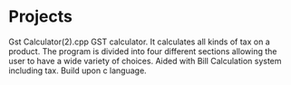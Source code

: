 # Projects
Gst Calculator(2).cpp
GST calculator.
It calculates all kinds of tax on a product.
The program is divided into four different sections allowing the user to have a wide variety of choices.
Aided with Bill Calculation system including tax.
Build upon c language.
